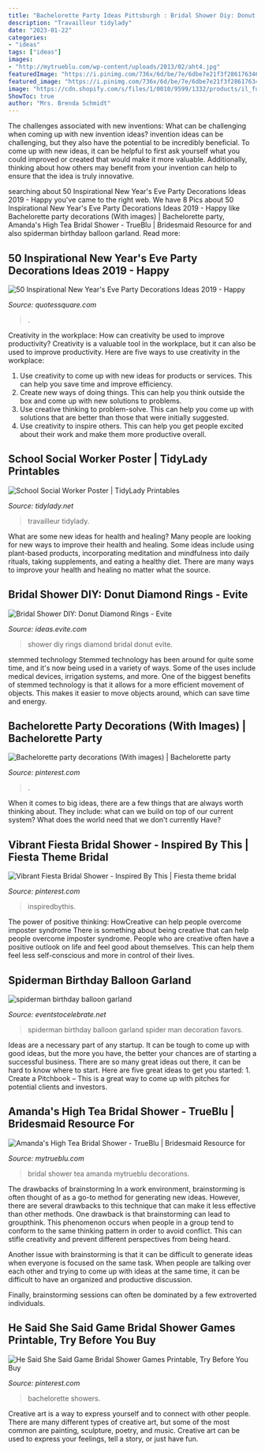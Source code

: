 ```yaml
---
title: "Bachelorette Party Ideas Pittsburgh : Bridal Shower Diy: Donut Diamond Rings"
description: "Travailleur tidylady"
date: "2023-01-22"
categories:
- "ideas"
tags: ["ideas"]
images:
- "http://mytrueblu.com/wp-content/uploads/2013/02/aht4.jpg"
featuredImage: "https://i.pinimg.com/736x/6d/be/7e/6dbe7e21f3f286176346ae191a9d8bf2.jpg"
featured_image: "https://i.pinimg.com/736x/6d/be/7e/6dbe7e21f3f286176346ae191a9d8bf2.jpg"
image: "https://cdn.shopify.com/s/files/1/0010/9599/1332/products/il_fullxfull.1880482743_cqap_1200x1200.jpg?v=1580448997"
ShowToc: true
author: "Mrs. Brenda Schmidt"
---
```



The challenges associated with new inventions: What can be challenging when coming up with new invention ideas?
invention ideas can be challenging, but they also have the potential to be incredibly beneficial. To come up with new ideas, it can be helpful to first ask yourself what you could improved or created that would make it more valuable. Additionally, thinking about how others may benefit from your invention can help to ensure that the idea is truly innovative.

	

		
searching about 50 Inspirational New Year&#039;s Eve Party Decorations Ideas 2019 - Happy you've came to the right web. We have 8 Pics about 50 Inspirational New Year&#039;s Eve Party Decorations Ideas 2019 - Happy like Bachelorette party decorations (With images) | Bachelorette party, Amanda&#039;s High Tea Bridal Shower - TrueBlu | Bridesmaid Resource for and also spiderman birthday balloon garland. Read more:
		
    
## 50 Inspirational New Year&#039;s Eve Party Decorations Ideas 2019 - Happy

<img loading=lazy src="https://www.quotessquare.com/events/wp-content/uploads/2015/11/new-years-decorations-ideas-2016.jpg" onerror="this.onerror=null;this.src='https://tse2.mm.bing.net/th?id=OIP.7H_lDyM6ANJjXusFXzX7GQHaLI&amp;pid=15.1';" alt="50 Inspirational New Year&#039;s Eve Party Decorations Ideas 2019 - Happy">

_Source: quotessquare.com_

>. 

	

Creativity in the workplace: How can creativity be used to improve productivity?
Creativity is a valuable tool in the workplace, but it can also be used to improve productivity. Here are five ways to use creativity in the workplace: 
1. Use creativity to come up with new ideas for products or services. This can help you save time and improve efficiency. 
2. Create new ways of doing things. This can help you think outside the box and come up with new solutions to problems. 
3. Use creative thinking to problem-solve. This can help you come up with solutions that are better than those that were initially suggested. 
4. Use creativity to inspire others. This can help you get people excited about their work and make them more productive overall. 

    
## School Social Worker Poster | TidyLady Printables

<img loading=lazy src="https://cdn.shopify.com/s/files/1/0010/9599/1332/products/il_fullxfull.1880482743_cqap_1200x1200.jpg?v=1580448997" onerror="this.onerror=null;this.src='https://tse1.mm.bing.net/th?id=OIP.aWLkjvlPUxifD-jX73f99AHaHa&amp;pid=15.1';" alt="School Social Worker Poster | TidyLady Printables">

_Source: tidylady.net_

>travailleur tidylady. 

	

What are some new ideas for health and healing?
Many people are looking for new ways to improve their health and healing. Some ideas include using plant-based products, incorporating meditation and mindfulness into daily rituals, taking supplements, and eating a healthy diet. There are many ways to improve your health and healing no matter what the source.

    
## Bridal Shower DIY: Donut Diamond Rings - Evite

<img loading=lazy src="http://ideas.evite.com/media/Blog-Bridal-Shower-DIY-Donut-Diamond-Rings-JB-1200.jpg" onerror="this.onerror=null;this.src='https://tse4.mm.bing.net/th?id=OIP.ppNqmq47bTl4lvTlJzp5kQHaLK&amp;pid=15.1';" alt="Bridal Shower DIY: Donut Diamond Rings - Evite">

_Source: ideas.evite.com_

>shower diy rings diamond bridal donut evite. 

	

stemmed technology
Stemmed technology has been around for quite some time, and it's now being used in a variety of ways. Some of the uses include medical devices, irrigation systems, and more. One of the biggest benefits of stemmed technology is that it allows for a more efficient movement of objects. This makes it easier to move objects around, which can save time and energy.

    
## Bachelorette Party Decorations (With Images) | Bachelorette Party

<img loading=lazy src="https://i.pinimg.com/736x/7a/cc/b2/7accb28327e80a1a7ec513c7eea3bbfb.jpg" onerror="this.onerror=null;this.src='https://tse4.mm.bing.net/th?id=OIP.LUPfAbKmLxntqbvRCz2LZgHaJ3&amp;pid=15.1';" alt="Bachelorette party decorations (With images) | Bachelorette party">

_Source: pinterest.com_

>. 

	

When it comes to big ideas, there are a few things that are always worth thinking about. They include: what can we build on top of our current system? What does the world need that we don't currently Have?

    
## Vibrant Fiesta Bridal Shower - Inspired By This | Fiesta Theme Bridal

<img loading=lazy src="https://i.pinimg.com/736x/6d/be/7e/6dbe7e21f3f286176346ae191a9d8bf2.jpg" onerror="this.onerror=null;this.src='https://tse1.mm.bing.net/th?id=OIP.x7FKblry25nGzy1-Uob0TQHaKH&amp;pid=15.1';" alt="Vibrant Fiesta Bridal Shower - Inspired By This | Fiesta theme bridal">

_Source: pinterest.com_

>inspiredbythis. 

	

The power of positive thinking: HowCreative can help people overcome imposter syndrome
There is something about being creative that can help people overcome imposter syndrome. People who are creative often have a positive outlook on life and feel good about themselves. This can help them feel less self-conscious and more in control of their lives.

    
## Spiderman Birthday Balloon Garland

<img loading=lazy src="https://eventstocelebrate.net/wp-content/uploads/2019/10/spiderman-birthday-balloon-garland.jpeg" onerror="this.onerror=null;this.src='https://tse4.mm.bing.net/th?id=OIP.ZWYtiawbOqA5UV7xTpOM4gHaJ4&amp;pid=15.1';" alt="spiderman birthday balloon garland">

_Source: eventstocelebrate.net_

>spiderman birthday balloon garland spider man decoration favors. 

	

Ideas are a necessary part of any startup. It can be tough to come up with good ideas, but the more you have, the better your chances are of starting a successful business. There are so many great ideas out there, it can be hard to know where to start. Here are five great ideas to get you started: 1. Create a Pitchbook – This is a great way to come up with pitches for potential clients and investors.

    
## Amanda&#039;s High Tea Bridal Shower - TrueBlu | Bridesmaid Resource For

<img loading=lazy src="http://mytrueblu.com/wp-content/uploads/2013/02/aht4.jpg" onerror="this.onerror=null;this.src='https://tse2.mm.bing.net/th?id=OIP.wnig3pPY0aNQpvS9VJDYHQHaL2&amp;pid=15.1';" alt="Amanda&#039;s High Tea Bridal Shower - TrueBlu | Bridesmaid Resource for">

_Source: mytrueblu.com_

>bridal shower tea amanda mytrueblu decorations. 

	

The drawbacks of brainstorming
In a work environment, brainstorming is often thought of as a go-to method for generating new ideas. However, there are several drawbacks to this technique that can make it less effective than other methods.
One drawback is that brainstorming can lead to groupthink. This phenomenon occurs when people in a group tend to conform to the same thinking pattern in order to avoid conflict. This can stifle creativity and prevent different perspectives from being heard.

Another issue with brainstorming is that it can be difficult to generate ideas when everyone is focused on the same task. When people are talking over each other and trying to come up with ideas at the same time, it can be difficult to have an organized and productive discussion.

Finally, brainstorming sessions can often be dominated by a few extroverted individuals.

    
## He Said She Said Game Bridal Shower Games Printable, Try Before You Buy

<img loading=lazy src="https://i.pinimg.com/736x/d2/3e/5e/d23e5e6a43cc2789aa14d06fee6c840c.jpg" onerror="this.onerror=null;this.src='https://tse3.mm.bing.net/th?id=OIP.d_EKqQy9tbz91e89_AdrLAHaKO&amp;pid=15.1';" alt="He Said She Said Game Bridal Shower Games Printable, Try Before You Buy">

_Source: pinterest.com_

>bachelorette showers. 

	

Creative art is a way to express yourself and to connect with other people. There are many different types of creative art, but some of the most common are painting, sculpture, poetry, and music. Creative art can be used to express your feelings, tell a story, or just have fun.

